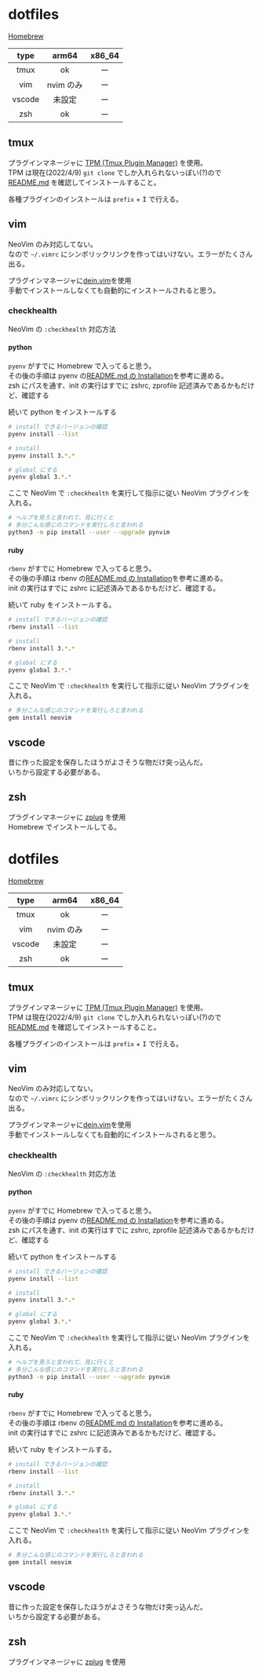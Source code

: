 # dotfiles

[Homebrew](https://brew.sh/index_ja)

|  type  |   arm64   | x86_64 |
| :----: | :-------: | :----: |
|  tmux  |    ok     |   ー   |
|  vim   | nvim のみ |   ー   |
| vscode |  未設定   |   ー   |
|  zsh   |    ok     |   ー   |

## tmux

プラグインマネージャに [TPM (Tmux Plugin Manager)](https://github.com/tmux-plugins/tpm) を使用。  
TPM は現在(2022/4/9) `git clone` でしか入れられないっぽい(?)ので [README.md](https://github.com/tmux-plugins/tpm/blob/master/README.md) を確認してインストールすること。

各種プラグインのインストールは `prefix` + <kbd>I</kbd> で行える。

## vim

NeoVim のみ対応してない。  
なので `~/.vimrc` にシンボリックリンクを作ってはいけない。エラーがたくさん出る。

プラグインマネージャに[dein.vim](https://github.com/Shougo/dein.vim)を使用  
手動でインストールしなくても自動的にインストールされると思う。

### checkhealth

NeoVim の `:checkhealth` 対応方法

#### python

`pyenv` がすでに Homebrew で入ってると思う。  
その後の手順は pyenv の[README.md の Installation](https://github.com/pyenv/pyenv/blob/master/README.md#installation)を参考に進める。  
zsh にパスを通す、init の実行はすでに zshrc, zprofile 記述済みであるかもだけど、確認する

続いて python をインストールする

```sh
# install できるバージョンの確認
pyenv install --list

# install
pyenv install 3.*.*

# global にする
pyenv global 3.*.*
```

ここで NeoVim で `:checkhealth` を実行して指示に従い NeoVim プラグインを入れる。

```sh
# ヘルプを見ろと言われて、見に行くと
# 多分こんな感じのコマンドを実行しろと言われる
python3 -m pip install --user --upgrade pynvim
```

#### ruby

`rbenv` がすでに Homebrew で入ってると思う。  
その後の手順は rbenv の[README.md の Installation](https://github.com/rbenv/rbenv/blob/master/README.md#installation)を参考に進める。  
init の実行はすでに zshrc に記述済みであるかもだけど、確認する。

続いて ruby をインストールする。

```sh
# install できるバージョンの確認
rbenv install --list

# install
rbenv install 3.*.*

# global にする
pyenv global 3.*.*
```

ここで NeoVim で `:checkhealth` を実行して指示に従い NeoVim プラグインを入れる。

```sh
# 多分こんな感じのコマンドを実行しろと言われる
gem install neovim
```

## vscode

昔に作った設定を保存したほうがよさそうな物だけ突っ込んだ。  
いちから設定する必要がある。

## zsh

プラグインマネージャに [zplug](https://github.com/zplug/zplug) を使用  
Homebrew でインストールしてる。
# dotfiles

[Homebrew](https://brew.sh/index_ja)

|  type  |   arm64   | x86_64 |
| :----: | :-------: | :----: |
|  tmux  |    ok     |   ー   |
|  vim   | nvim のみ |   ー   |
| vscode |  未設定   |   ー   |
|  zsh   |    ok     |   ー   |

## tmux

プラグインマネージャに [TPM (Tmux Plugin Manager)](https://github.com/tmux-plugins/tpm) を使用。  
TPM は現在(2022/4/9) `git clone` でしか入れられないっぽい(?)ので [README.md](https://github.com/tmux-plugins/tpm/blob/master/README.md) を確認してインストールすること。

各種プラグインのインストールは `prefix` + <kbd>I</kbd> で行える。

## vim

NeoVim のみ対応してない。  
なので `~/.vimrc` にシンボリックリンクを作ってはいけない。エラーがたくさん出る。

プラグインマネージャに[dein.vim](https://github.com/Shougo/dein.vim)を使用  
手動でインストールしなくても自動的にインストールされると思う。

### checkhealth

NeoVim の `:checkhealth` 対応方法

#### python

`pyenv` がすでに Homebrew で入ってると思う。  
その後の手順は pyenv の[README.md の Installation](https://github.com/pyenv/pyenv/blob/master/README.md#installation)を参考に進める。  
zsh にパスを通す、init の実行はすでに zshrc, zprofile 記述済みであるかもだけど、確認する

続いて python をインストールする

```sh
# install できるバージョンの確認
pyenv install --list

# install
pyenv install 3.*.*

# global にする
pyenv global 3.*.*
```

ここで NeoVim で `:checkhealth` を実行して指示に従い NeoVim プラグインを入れる。

```sh
# ヘルプを見ろと言われて、見に行くと
# 多分こんな感じのコマンドを実行しろと言われる
python3 -m pip install --user --upgrade pynvim
```

#### ruby

`rbenv` がすでに Homebrew で入ってると思う。  
その後の手順は rbenv の[README.md の Installation](https://github.com/rbenv/rbenv/blob/master/README.md#installation)を参考に進める。  
init の実行はすでに zshrc に記述済みであるかもだけど、確認する。

続いて ruby をインストールする。

```sh
# install できるバージョンの確認
rbenv install --list

# install
rbenv install 3.*.*

# global にする
pyenv global 3.*.*
```

ここで NeoVim で `:checkhealth` を実行して指示に従い NeoVim プラグインを入れる。

```sh
# 多分こんな感じのコマンドを実行しろと言われる
gem install neovim
```

## vscode

昔に作った設定を保存したほうがよさそうな物だけ突っ込んだ。  
いちから設定する必要がある。

## zsh

プラグインマネージャに [zplug](https://github.com/zplug/zplug) を使用  
